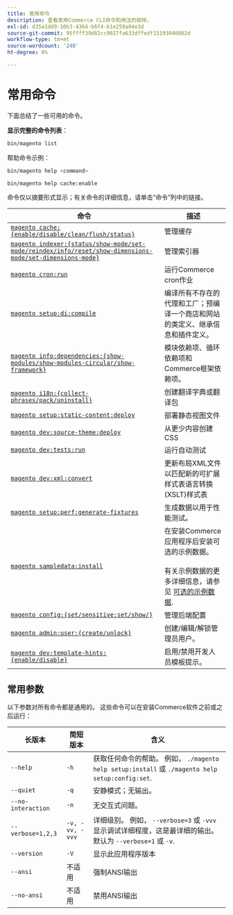 ```yaml
---
title: 常用命令
description: 查看常用Commerce CLI命令和用法的取样。
exl-id: d35a1dd9-10b3-4364-b6f4-b1e259a04e3d
source-git-commit: 95ffff39d82cc9027fa633dffedf15193040802d
workflow-type: tm+mt
source-wordcount: '248'
ht-degree: 0%

---
```


# 常用命令

下面总结了一些可用的命令。

**显示完整的命令列表**：

```bash
bin/magento list
```

帮助命令示例：

```bash
bin/magento help <command>
```

```bash
bin/magento help cache:enable
```

命令仅以摘要形式显示；有关命令的详细信息，请单击“命令”列中的链接。

| 命令 | 描述 |
|--- |--- |
| [`magento cache:{enable/disable/clean/flush/status}`](../cli/manage-cache.md) | 管理缓存 |
| [`magento indexer:{status/show-mode/set-mode/reindex/info/reset/show-dimensions-mode/set-dimensions-mode}`](../cli/manage-indexers.md) | 管理索引器 |
| [`magento cron:run`](../cli/configure-cron-jobs.md) | 运行Commerce cron作业 |
| [`magento setup:di:compile`](../cli/code-compiler.md) | 编译所有不存在的代理和工厂；预编译一个商店和网站的类定义、继承信息和插件定义。 |
| [`magento info:dependencies:{show-modules/show-modules-circular/show-framework}`](../cli/dependency-reports.md) | 模块依赖项、循环依赖项和Commerce框架依赖项。 |
| [`magento i18n:{collect-phrases/pack/uninstall}`](../cli/localization.md) | 创建翻译字典或翻译包 |
| [`magento setup:static-content:deploy`](../cli/static-view-file-deployment.md) | 部署静态视图文件 |
| [`magento dev:source-theme:deploy`](../cli/create-symlinks.md) | 从更少内容创建CSS |
| [`magento dev:tests:run`](../cli/unit-tests.md) | 运行自动测试 |
| [`magento dev:xml:convert`](../cli/convert-layout-files.md) | 更新布局XML文件以匹配新的可扩展样式表语言转换(XSLT)样式表 |
| [`magento setup:perf:generate-fixtures`](../cli/generate-data.md) | 生成数据以用于性能测试。 |
| [`magento sampledata:install`](../../installation/sample-data/overview.md) | 在安装Commerce应用程序后安装可选的示例数据。<br><br>有关示例数据的更多详细信息，请参见 [可选的示例数据](../../installation/sample-data/overview.md). |
| [`magento config:{set/sensitive:set/show/}`](../cli/set-configuration-values.md) | 管理后端配置 |
| [`magento admin:user:{create/unlock}`](../../installation/tutorials/admin.md#create-edit-or-unloack-an-administrator-account) | 创建/编辑/解锁管理员用户。 |
| [`magento dev:template-hints:{enable/disable}`](https://developer.adobe.com/commerce/frontend-core/guide/themes/debug/) | 启用/禁用开发人员模板提示。 |

## 常用参数

以下参数对所有命令都是通用的。 这些命令可以在安装Commerce软件之前或之后运行：

| 长版本 | 简短版本 | 含义 |
|--- |--- |--- |
| `--help` | `-h` | 获取任何命令的帮助。 例如， `./magento help setup:install` 或 `./magento help setup:config:set`. |
| `--quiet` | `-q` | 安静模式；无输出。 |
| `--no-interaction` | `-n` | 无交互式问题。 |
| `--verbose=1,2,3` | `-v, -vv, -vvv` | 详细级别。 例如， `--verbose=3` 或 `-vvv` 显示调试详细程度，这是最详细的输出。 默认为 `--verbose=1` 或 `-v`. |
| `--version` | `-V` | 显示此应用程序版本 |
| `--ansi` | 不适用 | 强制ANSI输出 |
| `--no-ansi` | 不适用 | 禁用ANSI输出 |
